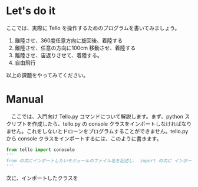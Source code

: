 # Let's do it
  ここでは、実際に Tello を操作するためのプログラムを書いてみましょう。
  
1. 離陸させ、360度任意方向に旋回後、着陸する
2. 離陸させ、任意の方向に100cm 移動させ、着陸する
3. 離陸させ、宙返りさせて、着陸する。
4. 自由飛行

以上の課題をやってみてください。

# Manual
　ここでは、入門向け Tello.py コマンドについて解説します。まず、python スクリプトを作成したら、tello.py の console クラスをインポートしなければなりません。これをしないとドローンをプログラムすることができません。tello.py から console クラスをインポートするには、このように書きます。
 ```python
from tello import conosole
'''
from の次にインポートしたいモジュールのファイル名を記述し、 import の次に インポートしたいモジュールのクラス、関数名を指定するとインポートできる
'''
```
次に、インポートしたクラスを
